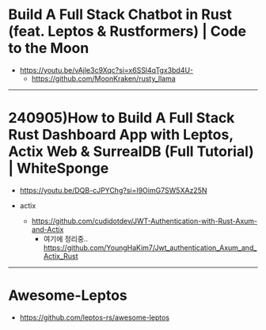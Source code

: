 # Build A Full Stack Chatbot in Rust (feat. Leptos & Rustformers) | Code to the Moon
- https://youtu.be/vAjle3c9Xqc?si=x6SSl4qTgx3bd4U-
  - https://github.com/MoonKraken/rusty_llama

<hr>

# 240905)How to Build A Full Stack Rust Dashboard App with Leptos, Actix Web & SurrealDB (Full Tutorial) | WhiteSponge
- https://youtu.be/DQB-cJPYChg?si=I9OimG7SW5XAz25N


- actix
  - https://github.com/cudidotdev/JWT-Authentication-with-Rust-Axum-and-Actix
    - 여기에 정리중.. https://github.com/YoungHaKim7/Jwt_authentication_Axum_and_Actix_Rust

<hr>

# Awesome-Leptos
- https://github.com/leptos-rs/awesome-leptos
